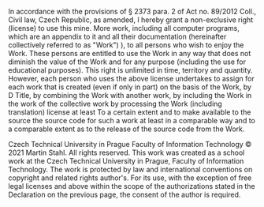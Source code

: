 In accordance with the provisions of § 2373 para. 2 of Act no. 89/2012 Coll., Civil law, Czech Republic, as amended, I hereby grant a non-exclusive right (license) to use this mine. More work, including all computer programs, which are an appendix to it and all their documentation (hereinafter collectively referred to as "Work") ), to all persons who wish to enjoy the Work. These persons are entitled to use the Work in any way that does not diminish the value of the Work and for any purpose (including the use for educational purposes). This right is unlimited in time, territory and quantity. However, each person who uses the above license undertakes to assign for each work that is created (even if only in part) on the basis of the Work, by D Title, by combining the Work with another work, by including the Work in the work of the collective work by processing the Work (including translation) license at least To a certain extent and to make available to the source the source code for such a work at least in a comparable way and to a comparable extent as to the release of the source code from the Work.

Czech Technical University in Prague
Faculty of Information Technology
© 2021 Martin Stahl. All rights reserved.
This work was created as a school work at the Czech Technical University
in Prague, Faculty of Information Technology. The work is protected by law
and international conventions on copyright and related rights
author's. For its use, with the exception of free legal licenses and above
within the scope of the authorizations stated in the Declaration on the previous page, the consent of the author is required.
